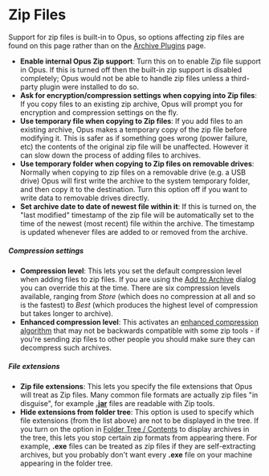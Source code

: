 # Zip Files

Support for zip files is built-in to Opus, so options affecting zip files are found on this page rather than on the [Archive Plugins](archive_and_vfs_plugins.md) page.

- **Enable internal Opus Zip support**: Turn this on to enable Zip file support in Opus. If this is turned off then the built-in zip support is disabled completely; Opus would not be able to handle zip files unless a third-party plugin were installed to do so.
- **Ask for encryption/compression settings when copying into Zip files**: If you copy files to an existing zip archive, Opus will prompt you for encryption and compression settings on the fly.
- **Use temporary file when copying to Zip files**: If you add files to an existing archive, Opus makes a temporary copy of the zip file before modifying it. This is safer as if something goes wrong (power failure, etc) the contents of the original zip file will be unaffected. However it can slow down the process of adding files to archives.
- **Use temporary folder when copying to Zip files on removable drives**: Normally when copying to zip files on a removable drive (e.g. a USB drive) Opus will first write the archive to the system temporary folder, and then copy it to the destination. Turn this option off if you want to write data to removable drives directly.
- **Set archive date to date of newest file within it**: If this is turned on, the "last modified" timestamp of the zip file will be automatically set to the time of the newest (most recent) file within the archive. The timestamp is updated whenever files are added to or removed from the archive.

##### Compression settings

- **Compression level**: This lets you set the default compression level when adding files to zip files. If you are using the [Add to Archive](/Manual/file_operations/creating_archives/README.md) dialog you can override this at the time. There are six compression levels available, ranging from *Store* (which does no compression at all and so is the fastest) to *Best* (which produces the highest level of compression but takes longer to archive).
- **Enhanced compression level**: This activates an [enhanced compression algorithm](http://en.wikipedia.org/wiki/DEFLATE#Deflate64.2FEnhanced_Deflate) that may not be backwards compatible with some zip tools - if you're sending zip files to other people you should make sure they can decompress such archives.

##### File extensions

- **Zip file extensions**: This lets you specify the file extensions that Opus will treat as Zip files. Many common file formats are actually zip files "in disguise", for example **[.jar](http://en.wikipedia.org/wiki/JAR_file)** files are readable with Zip tools.
- **Hide extensions from folder tree**: This option is used to specify which file extensions (from the list above) are not to be displayed in the tree. If you turn on the option in [Folder Tree / Contents](../folder_tree/contents.md) to display archives in the tree, this lets you stop certain zip formats from appearing there. For example, **.exe** files can be treated as zip files if they are self-extracting archives, but you probably don't want every **.exe** file on your machine appearing in the folder tree.
